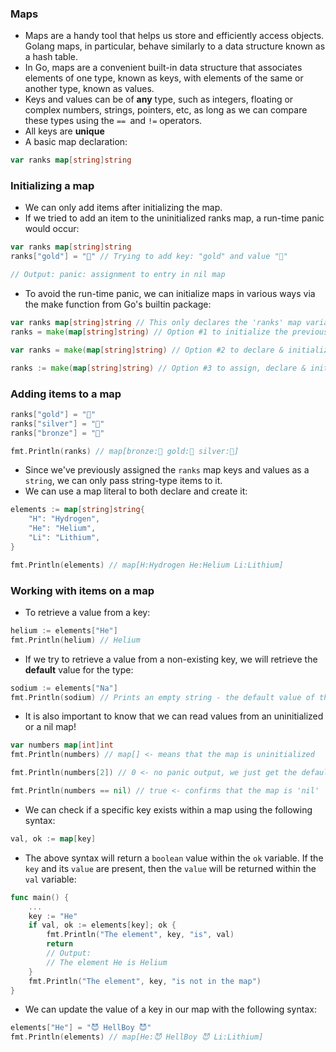 ### Maps
- Maps are a handy tool that helps us store and efficiently access objects. Golang maps, in particular, behave similarly to a data structure known as a hash table.
- In Go, maps are a convenient built-in data structure that associates elements of one type, known as keys, with elements of the same or another type, known as values.
- Keys and values can be of **any** type, such as integers, floating or complex numbers, strings, pointers, etc, as long as we can compare these types using the ```== ```and ```!=``` operators.
- All keys are **unique**
- A basic map declaration:
```go
var ranks map[string]string
```

### Initializing a map
- We can only add items after initializing the map.
- If we tried to add an item to the uninitialized ranks map, a run-time panic would occur:
```go
var ranks map[string]string
ranks["gold"] = "🥇" // Trying to add key: "gold" and value "🥇"

// Output: panic: assignment to entry in nil map
```
- To avoid the run-time panic, we can initialize maps in various ways via the make function from Go's builtin package:
```go
var ranks map[string]string // This only declares the 'ranks' map variable
ranks = make(map[string]string) // Option #1 to initialize the previously declared 'ranks' map

var ranks = make(map[string]string) // Option #2 to declare & initialize the 'ranks' map

ranks := make(map[string]string) // Option #3 to assign, declare & initialize the 'ranks' map
```
### Adding items to a map
```go
ranks["gold"] = "🥇"
ranks["silver"] = "🥈"
ranks["bronze"] = "🥉"

fmt.Println(ranks) // map[bronze:🥉 gold:🥇 silver:🥈]
```
- Since we've previously assigned the ```ranks``` map keys and values as a ```string```, we can only pass string-type items to it.
-  We can use a map literal to both declare and create it:
```go
elements := map[string]string{
    "H": "Hydrogen",
    "He": "Helium",
    "Li": "Lithium",
}

fmt.Println(elements) // map[H:Hydrogen He:Helium Li:Lithium]
```

### Working with items on a map
- To retrieve a value from a key:
```go
helium := elements["He"]
fmt.Println(helium) // Helium
```
- If we try to retrieve a value from a non-existing key, we will retrieve the **default** value for the type:
```go
sodium := elements["Na"]
fmt.Println(sodium) // Prints an empty string - the default value of the string type
```
- It is also important to know that we can read values from an uninitialized or a nil map!
```go
var numbers map[int]int
fmt.Println(numbers) // map[] <- means that the map is uninitialized

fmt.Println(numbers[2]) // 0 <- no panic output, we just get the default value: 0 for integers

fmt.Println(numbers == nil) // true <- confirms that the map is 'nil'
```
- We can check if a specific key exists within a map using the following syntax:
```go
val, ok := map[key]
```
- The above syntax will return a ```boolean``` value within the ```ok``` variable. If the ```key``` and its ```value``` are present, then the ```value``` will be returned within the ```val``` variable:
```go
func main() {
    ...
    key := "He"
    if val, ok := elements[key]; ok {
        fmt.Println("The element", key, "is", val)
        return
        // Output:
        // The element He is Helium
    }
    fmt.Println("The element", key, "is not in the map")
}
```
- We can update the value of a key in our map with the following syntax:
```go
elements["He"] = "😈 HellBoy 😈"
fmt.Println(elements) // map[He:😈 HellBoy 😈 Li:Lithium]
```